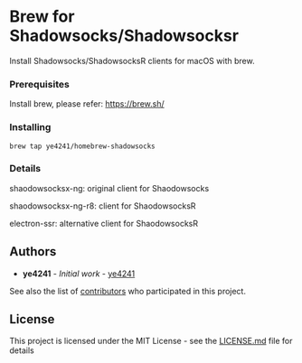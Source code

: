 # Brew for Shadowsocks/Shadowsocksr

Install Shadowsocks/ShadowsocksR clients for macOS with brew.

### Prerequisites

Install brew, please refer: https://brew.sh/

### Installing

```
brew tap ye4241/homebrew-shadowsocks
```

### Details

shaodowsocksx-ng: original client for Shaodowsocks

shaodowsocksx-ng-r8: client for ShaodowsocksR

electron-ssr: alternative client for ShaodowsocksR

## Authors

- **ye4241** - _Initial work_ - [ye4241](https://github.com/ye4241)

See also the list of [contributors](https://github.com/ye4241/shadowsocks/contributors) who participated in this project.

## License

This project is licensed under the MIT License - see the [LICENSE.md](LICENSE.md) file for details
